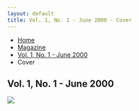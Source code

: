 ```yaml
---
layout: default
title: Vol. 1, No. 1 - June 2000 - Cover
---
```

<ul class="breadcrumb">
  <li><a href="{{ site.url }}{{ site.baseurl }}/index.html">Home</a></li>
  <li><a href="{{ site.url }}{{ site.baseurl }}/pages/magazine/magazine.html">Magazine</a></li>
  <li><a href="{{ site.url }}{{ site.baseurl }}/pages/magazine/vol_1_no_1/bi_vol_1_no_1_home.html">Vol. 1, No. 1 - June 2000</a></li>
  <li>Cover</li>
</ul>

<h2>Vol. 1, No. 1 - June 2000</h2>
<img src="{{ site.url }}{{ site.baseurl }}/pages/magazine/vol_1_no_1/images/bi_vol_1_no_1_cover.jpg">
